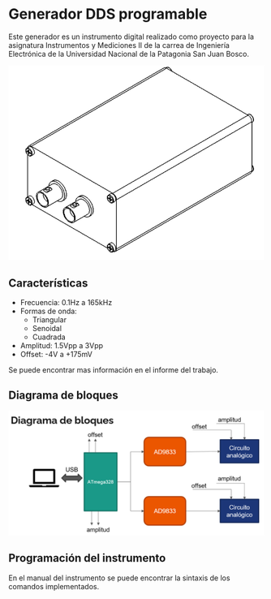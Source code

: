 # Generador DDS programable
Este generador es un instrumento digital realizado como proyecto para la asignatura Instrumentos y Mediciones II de la carrea de Ingeniería Electrónica de la Universidad Nacional de la Patagonia San Juan Bosco.

![img](img\isometric.png)

## Características

* Frecuencia: 0.1Hz a 165kHz
* Formas de onda:
  * Triangular
  * Senoidal
  * Cuadrada
* Amplitud: 1.5Vpp a 3Vpp
* Offset: -4V a +175mV

Se puede encontrar mas información en el informe del trabajo.

## Diagrama de bloques

![img](img\block.png)

## Programación del instrumento

En el manual del instrumento se puede encontrar la sintaxis de los comandos implementados.